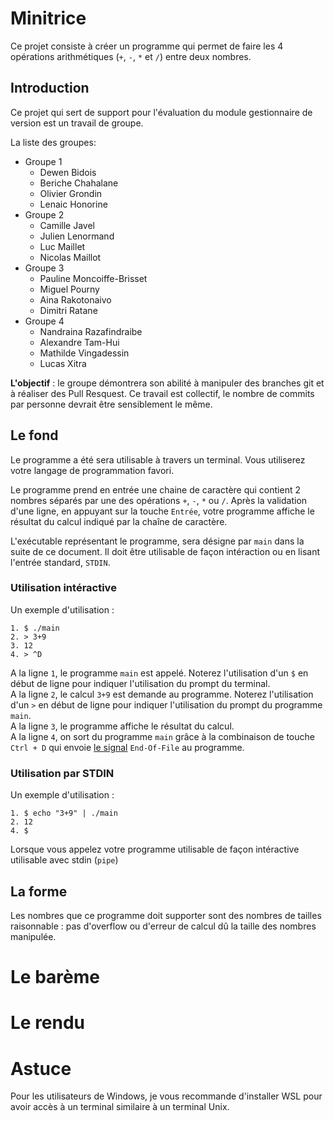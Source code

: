 # Minitrice

Ce projet consiste à créer un programme qui permet de faire les 4 opérations arithmétiques (`+`, `-`, `*` et `/`) entre deux nombres. 

## Introduction

Ce projet qui sert de support pour l'évaluation du module gestionnaire de version est un travail de groupe.

La liste des groupes:
 - Groupe 1
   - Dewen Bidois
   - Beriche Chahalane
   - Olivier Grondin
   - Lenaic Honorine
 - Groupe 2
   - Camille Javel
   - Julien Lenormand
   - Luc Maillet
   - Nicolas Maillot
 - Groupe 3
   - Pauline Moncoiffe-Brisset
   - Miguel Pourny
   - Aina Rakotonaivo
   - Dimitri Ratane
 - Groupe 4
   - Nandraina Razafindraibe
   - Alexandre Tam-Hui
   - Mathilde Vingadessin
   - Lucas Xitra

**L'objectif** : le groupe démontrera son abilité à manipuler des branches git et à réaliser des Pull Resquest. Ce travail est collectif, le nombre de commits par personne devrait être sensiblement le même.

## Le fond

Le programme a été sera utilisable à travers un terminal. Vous utiliserez votre langage de programmation favori.

Le programme prend en entrée une chaine de caractère qui contient 2 nombres séparés par une des opérations `+`, `-`, `*` ou `/`. Après la validation d'une ligne, en appuyant sur la touche `Entrée`, votre programme affiche le résultat du calcul indiqué par la chaîne de caractère.

L'exécutable représentant le programme, sera désigne par `main` dans la suite de ce document. Il doit être utilisable de façon intéraction ou en lisant l'entrée standard, `STDIN`.

### Utilisation intéractive 

Un exemple d'utilisation :
```
1. $ ./main
2. > 3+9
3. 12
4. > ^D
```

A la ligne `1`, le programme `main` est appelé. Noterez l'utilisation d'un `$` en début de ligne pour indiquer l'utilisation du prompt du terminal.  
A la ligne `2`, le calcul `3+9` est demande au programme. Noterez l'utilisation d'un `>` en début de ligne pour indiquer l'utilisation du prompt du programme `main`.  
A la ligne `3`, le programme affiche le résultat du calcul.  
A la ligne `4`, on sort du programme `main` grâce à la combinaison de touche `Ctrl + D` qui envoie [le signal](https://stackoverflow.com/questions/1516122/how-to-capture-controld-signal) `End-Of-File` au programme.  

### Utilisation par STDIN 

Un exemple d'utilisation :
```
1. $ echo "3+9" | ./main
2. 12
4. $
```


Lorsque vous appelez votre programme
utilisable de façon intéractive
utilisable avec stdin (`pipe`)


## La forme

Les nombres que ce programme doit supporter sont des nombres de tailles raisonnable : pas d'overflow ou d'erreur de calcul dû la taille des nombres manipulée. 

# Le barème

# Le rendu


# Astuce

Pour les utilisateurs de Windows, je vous recommande d'installer WSL pour avoir accès à un terminal similaire à un terminal Unix.

